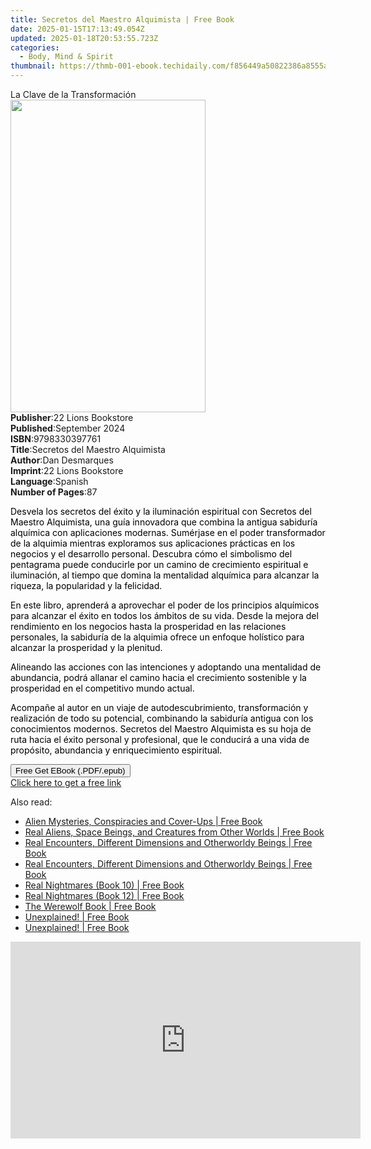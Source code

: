 ```yaml
---
title: Secretos del Maestro Alquimista | Free Book
date: 2025-01-15T17:13:49.054Z
updated: 2025-01-18T20:53:55.723Z
categories:
  - Body, Mind & Spirit
thumbnail: https://thmb-001-ebook.techidaily.com/f856449a50822386a8555a0cfafe7ac813ceefa9756d6db221b6a86a47418d1a.jpg
---
```

<main id="book-container">
  <div class="flex flex-col">
    <div class="book-brief flex-1 py-6 px-4 sm:p-6 md:py-10 md:px-8">
      <!-- brief-->
      <div class="book-brief-main">La Clave de la Transformación</div>
    </div>
    <div
      class="book-meta-info flex-1 grid gap-4 col-start-1 col-end-3 row-start-1 sm:mb-6 sm:grid-cols-4 lg:gap-6 lg:col-start-2 lg:row-end-6 lg:row-span-6 lg:mb-0"
    >
      <div
        class="book-meta-info-left place-content-center mt-4 p-4 text-sm leading-6 col-start-2 col-span-2 dark:text-slate-400"
      >
        <img
          class="w-full h-500 object-cover rounded-lg sm:h-255 sm:col-span-2 lg:col-span-full"
          src="https://img-001-ebook.techidaily.com/e6826cc6a44df7ef802fd5c890ee4eddf9bc027ab8993094291af40cf279022c.jpg"
          alt=""
          width="312"
          height="500"
        />
      </div>
      <div
        class="book-meta-info-right mt-2 col-start-1 row-start-2 col-span-3 self-center"
      >
        <!-- meta data  -->
        <div class="flex flex-col px-4 md:px-8">
          <div class="flex-1">
            <strong>Publisher</strong>:<span class="px-2"
              >22 Lions Bookstore</span
            >
          </div>
          <div class="flex-1">
            <strong>Published</strong>:<span class="px-2">September 2024</span>
          </div>
          <div class="flex-1">
            <strong>ISBN</strong>:<span class="px-2">9798330397761</span>
          </div>
          <div class="flex-1">
            <strong>Title</strong>:<span class="px-2"
              >Secretos del Maestro Alquimista</span
            >
          </div>
          <div class="flex-1">
            <strong>Author</strong>:<span class="px-2">Dan Desmarques</span>
          </div>
          <div class="flex-1">
            <strong>Imprint</strong>:<span class="px-2"
              >22 Lions Bookstore</span
            >
          </div>
          <div class="flex-1">
            <strong>Language</strong>:<span class="px-2">Spanish</span>
          </div>
          <div class="flex-1">
            <strong>Number of Pages</strong>:<span class="px-2">87</span>
          </div>
        </div>
      </div>
    </div>
    <div class="book-description flex-1 py-6 px-4 sm:p-6 md:py-10 md:px-8">
      <div class="book-description-main">
        <div accordion-content="" id="description">
          <p>
            <span style="color: rgb(0, 0, 0)"
              >Desvela los secretos del éxito y la iluminación espiritual con
              Secretos del Maestro Alquimista, una guía innovadora que combina
              la antigua sabiduría alquímica con aplicaciones modernas.
              Sumérjase en el poder transformador de la alquimia mientras
              exploramos sus aplicaciones prácticas en los negocios y el
              desarrollo personal. Descubra cómo el simbolismo del pentagrama
              puede conducirle por un camino de crecimiento espiritual e
              iluminación, al tiempo que domina la mentalidad alquímica para
              alcanzar la riqueza, la popularidad y la felicidad.</span
            >
          </p>
          <p>
            <span style="color: rgb(0, 0, 0)"
              >En este libro, aprenderá a aprovechar el poder de los principios
              alquímicos para alcanzar el éxito en todos los ámbitos de su vida.
              Desde la mejora del rendimiento en los negocios hasta la
              prosperidad en las relaciones personales, la sabiduría de la
              alquimia ofrece un enfoque holístico para alcanzar la prosperidad
              y la plenitud.&nbsp;</span
            >
          </p>
          <p>
            <span style="color: rgb(0, 0, 0)"
              >Alineando las acciones con las intenciones y adoptando una
              mentalidad de abundancia, podrá allanar el camino hacia el
              crecimiento sostenible y la prosperidad en el competitivo mundo
              actual.</span
            >
          </p>
          <p>
            <span style="color: rgb(0, 0, 0)"
              >Acompañe al autor en un viaje de autodescubrimiento,
              transformación y realización de todo su potencial, combinando la
              sabiduría antigua con los conocimientos modernos. Secretos del
              Maestro Alquimista es su hoja de ruta hacia el éxito personal y
              profesional, que le conducirá a una vida de propósito, abundancia
              y enriquecimiento espiritual.</span
            >
          </p>
        </div>
        <div class="accordion-fader"></div>
      </div>
    </div>
    <div class="book-excerpts flex-1 py-6 px-4 sm:p-6 md:py-10 md:px-8"></div>
    <div
      class="book-about-author flex-1 py-6 px-4 sm:p-6 md:py-10 md:px-8"
    ></div>
    <div class="book-free-get flex-1 py-6 px-4 sm:p-6 md:py-10 md:px-8">
      <button
        id="btn-free-get"
        class="bg-blue-500 hover:bg-blue-700 text-white font-bold py-2 px-4 rounded"
      >
        Free Get EBook (.PDF/.epub)
      </button>
      <div id="countdown-display" class="px-2 text-lg mt-2"></div>
      <a
        id="free-link"
        class="hidden bg-blue-500 hover:bg-blue-700 text-white font-bold py-2 px-4 rounded"
        href="https://www.ebooks.com/en-us/book/211455277/secretos-del-maestro-alquimista/dan-desmarques/"
        target="_blank"
        >Click here to get a free link</a
      >
    </div>
    <script>
      let countdownTime = 0;
      let countdownInterval = null;
      document
        .getElementById('btn-free-get')
        .addEventListener('click', startCountdown);
      function startCountdown() {
        countdownTime = new Date().getTime() + 60000 * 3;
        countdownInterval = setInterval(updateCountdown, 1000);
        document.getElementById('btn-free-get').disabled = true;
        document
          .getElementById('btn-free-get')
          .classList.add('bg-gray-500', 'cursor-not-allowed');
      }
      function updateCountdown() {
        let currentTime = new Date().getTime();
        let timeLeft = countdownTime - currentTime;
        let secondsLeft = Math.floor(timeLeft / 1000);
        document.getElementById('countdown-display').innerHTML =
          `Remaining time: ${secondsLeft} seconds.`;
        if (secondsLeft <= 0) {
          clearInterval(countdownInterval);
          document.getElementById('btn-free-get').classList.add('hidden');
          document.getElementById('free-link').classList.remove('hidden');
          document.getElementById('countdown-display').innerHTML = '';
        }
      }
    </script>
  </div>
</main>

<ins class="adsbygoogle"
      style="display:block"
      data-ad-client="ca-pub-7571918770474297"
      data-ad-slot="8358498916"
      data-ad-format="auto"
      data-full-width-responsive="true"></ins>
    

<span class="atpl-alsoreadstyle">Also read:</span>
<div><ul>
<li><a href="https://novels-ebooks.techidaily.com/96489651-9781578594665-alien-mysteries-conspiracies-and-cover-ups/"><u>Alien Mysteries, Conspiracies and Cover-Ups | Free Book</u></a></li>
<li><a href="https://novels-ebooks.techidaily.com/96489655-9781578593644-real-aliens-space-beings-and-creatures-from-other-worlds/"><u>Real Aliens, Space Beings, and Creatures from Other Worlds | Free Book</u></a></li>
<li><a href="https://novels-ebooks.techidaily.com/96489670-9781578594726-real-encounters-different-dimensions-and-otherworldy-beings/"><u>Real Encounters, Different Dimensions and Otherworldy Beings | Free Book</u></a></li>
<li><a href="https://novels-ebooks.techidaily.com/96489682-9781578594733-real-encounters-different-dimensions-and-otherworldy-beings/"><u>Real Encounters, Different Dimensions and Otherworldy Beings | Free Book</u></a></li>
<li><a href="https://novels-ebooks.techidaily.com/96489686-9781578594443-real-nightmares-book-10/"><u>Real Nightmares (Book 10) | Free Book</u></a></li>
<li><a href="https://novels-ebooks.techidaily.com/96489684-9781578594504-real-nightmares-book-12/"><u>Real Nightmares (Book 12) | Free Book</u></a></li>
<li><a href="https://novels-ebooks.techidaily.com/96489654-9781578593767-the-werewolf-book/"><u>The Werewolf Book | Free Book</u></a></li>
<li><a href="https://novels-ebooks.techidaily.com/96489663-9781578594276-unexplained/"><u>Unexplained! | Free Book</u></a></li>
<li><a href="https://novels-ebooks.techidaily.com/96489675-9781578594283-unexplained/"><u>Unexplained! | Free Book</u></a></li>
</ul></div>

<!-- affiliate ads begin -->
<iframe width="560" height="315" src="https://www.youtube.com/embed/6kzbT13ds3M?si=hBInu0Or-cX2ANJF" title="YouTube video player" frameborder="0" allow="accelerometer; autoplay; clipboard-write; encrypted-media; gyroscope; picture-in-picture; web-share" referrerpolicy="strict-origin-when-cross-origin" allowfullscreen></iframe>
<!-- affiliate ads end -->

